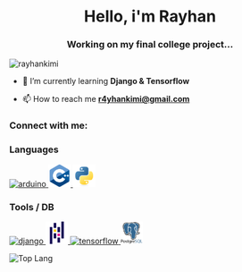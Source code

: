 <h1 align="center">Hello, i'm Rayhan</h1>
<h3 align="center">Working on my final college project...</h3>

<p align="left"> <img src="https://komarev.com/ghpvc/?username=rayhankimi&label=Profile%20views&color=0e75b6&style=flat" alt="rayhankimi" /> </p>

- 🌱 I’m currently learning **Django & Tensorflow**

- 📫 How to reach me **r4yhankimi@gmail.com**

<h3 align="left">Connect with me:</h3>
<p align="left">
</p>

<h3 align="left">Languages</h3>
<p align="left"> <a href="https://www.arduino.cc/" target="_blank" rel="noreferrer"> <img src="https://cdn.worldvectorlogo.com/logos/arduino-1.svg" alt="arduino" width="40" height="40"/> </a> <a href="https://www.w3schools.com/cpp/" target="_blank" rel="noreferrer"> <img src="https://raw.githubusercontent.com/devicons/devicon/master/icons/cplusplus/cplusplus-original.svg" alt="cplusplus" width="40" height="40"/> </a>  <a href="https://www.python.org" target="_blank" rel="noreferrer"> <img src="https://raw.githubusercontent.com/devicons/devicon/master/icons/python/python-original.svg" alt="python" width="40" height="40"/> </a> </p>

<h3 align="left">Tools / DB </h3>
<p align="left"> <a href="https://www.djangoproject.com/" target="_blank" rel="noreferrer"> <img src="https://cdn.worldvectorlogo.com/logos/django.svg" alt="django" width="40" height="40"/> </a> <a href="https://pandas.pydata.org/" target="_blank" rel="noreferrer"> <img src="https://raw.githubusercontent.com/devicons/devicon/2ae2a900d2f041da66e950e4d48052658d850630/icons/pandas/pandas-original.svg" alt="pandas" width="40" height="40"/> </a> <a href="https://www.tensorflow.org" target="_blank" rel="noreferrer"> <img src="https://www.vectorlogo.zone/logos/tensorflow/tensorflow-icon.svg" alt="tensorflow" width="40" height="40"/> </a> <a href="https://www.postgresql.org" target="_blank" rel="noreferrer"> <img src="https://raw.githubusercontent.com/devicons/devicon/master/icons/postgresql/postgresql-original-wordmark.svg" alt="postgresql" width="40" height="40"/> </a> </p>

![Top Lang](https://github-readme-stats.vercel.app/api/top-langs/?username=rayhankimi&theme=onedark&show_icons=true&hide_border=false&layout=compact)
